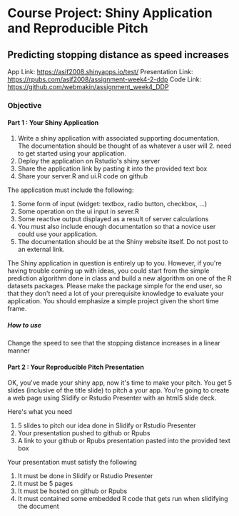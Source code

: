# Course Project: Shiny Application and Reproducible Pitch

## Predicting stopping distance as speed increases
App Link: https://asif2008.shinyapps.io/test/
Presentation Link: https://rpubs.com/asif2008/assignment-week4-2-ddp
Code Link: https://github.com/webmakin/assignment_week4_DDP

### Objective
#### Part 1 : Your Shiny Application

1. Write a shiny application with associated supporting documentation. The documentation should be thought of as whatever a user will 2. need to get started using your application.
3. Deploy the application on Rstudio's shiny server
4. Share the application link by pasting it into the provided text box
5. Share your server.R and ui.R code on github

The application must include the following:

1. Some form of input (widget: textbox, radio button, checkbox, ...)
2. Some operation on the ui input in sever.R
3. Some reactive output displayed as a result of server calculations
4. You must also include enough documentation so that a novice user could use your application.
5. The documentation should be at the Shiny website itself. Do not post to an external link.

The Shiny application in question is entirely up to you. However, if you're having trouble coming up with ideas, you could start from the simple prediction algorithm done in class and build a new algorithm on one of the R datasets packages. Please make the package simple for the end user, so that they don't need a lot of your prerequisite knowledge to evaluate your application. You should emphasize a simple project given the short time frame.

#####  How to use

Change the speed to see that the stopping distance increases in a linear manner

#### Part 2 : Your Reproducible Pitch Presentation
OK, you've made your shiny app, now it's time to make your pitch. You get 5 slides (inclusive of the title slide)  to pitch a your app. You're going to create a web page using Slidify or Rstudio Presenter with an html5 slide deck.

Here's what you need

1. 5 slides to pitch our idea done in Slidify or Rstudio Presenter
2. Your presentation pushed to github or Rpubs
3. A link to your github or Rpubs presentation pasted into the provided text box

Your presentation must satisfy the following

1. It must be done in Slidify or Rstudio Presenter
2. It must be 5 pages
3. It must be hosted on github or Rpubs
4. It must contained some embedded R code that gets run when slidifying the document
